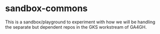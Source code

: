 # sandbox-commons
This is a sandbox/playground to experiment with how we will be handling the separate but dependent repos in the GKS workstream of GA4GH.
